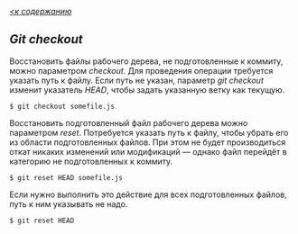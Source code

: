 *[<к содержанию](./readeaboutgit.md)*

## ***Git checkout***

Восстановить файлы рабочего дерева, не подготовленные к коммиту, можно параметром *checkout*. Для проведения операции требуется указать путь к файлу. Если путь не указан, параметр *git checkout* изменит указатель *HEAD*, чтобы задать указанную ветку как текущую.

``````
$ git checkout somefile.js
``````

Восстановить подготовленный файл рабочего дерева можно параметром *reset*. Потребуется указать путь к файлу, чтобы убрать его из области подготовленных файлов. При этом не будет производиться откат никаких изменений или модификаций — однако файл перейдёт в категорию не подготовленных к коммиту.

``````
$ git reset HEAD somefile.js
``````

Если нужно выполнить это действие для всех подготовленных файлов, путь к ним указывать не надо.

``````
$ git reset HEAD
``````

